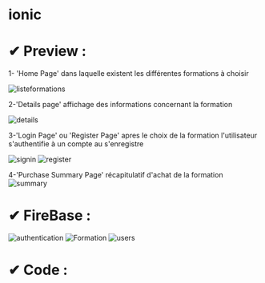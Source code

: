 # ionic
✔ Preview :
= 
  1- 'Home Page' dans laquelle existent les différentes formations à choisir 
  
  ![listeformations](https://user-images.githubusercontent.com/87330491/162535995-bd2bd576-fb97-4059-8473-50cb2d5523c0.png)
  
  2-'Details page' affichage des informations concernant la formation 
  
  ![details](https://user-images.githubusercontent.com/87330491/162537303-0ae1f829-863e-48f7-a0f2-6c22412211c0.png)
  
  3-'Login Page' ou 'Register Page' apres le choix de la formation l'utilisateur s'authentifie à un compte au s'enregistre 
  
![signin](https://user-images.githubusercontent.com/87330491/162537922-19b77676-9a26-43e7-9a5d-e64fb079203f.png)
![register](https://user-images.githubusercontent.com/87330491/162537912-529a46b3-5390-4263-a494-fdd00ee55010.PNG)

  4-'Purchase Summary Page' récapitulatif d'achat de la formation
  ![summary](https://user-images.githubusercontent.com/87330491/162539015-94bdf359-f49d-41c6-8426-3e8137149e5b.png)
  
✔ FireBase : 
=
![authentication](https://user-images.githubusercontent.com/87330491/162617087-353eaae3-4971-4dd0-a6cb-bd20fda806ce.png)
![Formation](https://user-images.githubusercontent.com/87330491/162617089-9530cf0f-d610-407b-b610-0dc50e8d2480.png)
![users](https://user-images.githubusercontent.com/87330491/162617115-af16c625-bffe-47c3-85e0-745475296585.png)

✔ Code :
= 
